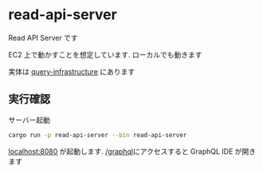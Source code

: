 # read-api-server

Read API Server です

EC2 上で動かすことを想定しています. ローカルでも動きます

実体は [query-infrastructure](../../query/infrastructure) にあります

## 実行確認

サーバー起動

```bash
cargo run -p read-api-server --bin read-api-server
```

[localhost:8080](http://localhost:8080) が起動します. [/graphql](http://localhost:8080/graphql)にアクセスすると GraphQL IDE が開きます
